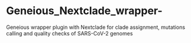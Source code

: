 # Geneious_Nextclade_wrapper-
Geneious wrapper plugin with Nextclade for clade assignment, mutations calling and quality checks of SARS-CoV-2 genomes
